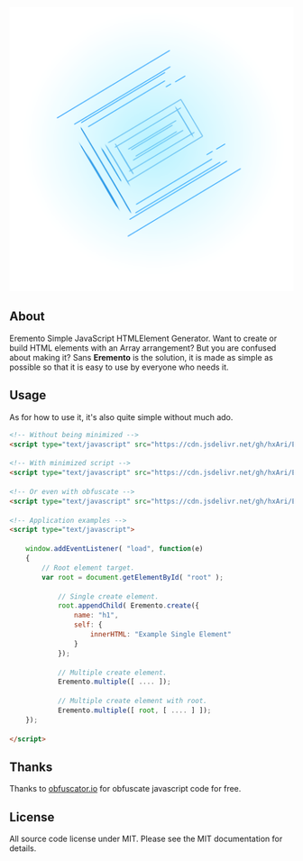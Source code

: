 ![Eremento · Logo](https://raw.githubusercontent.com/hxAri/hxAri/main/public/images/1653507202%3B5fe1yJwN3F.png)

## About
Eremento Simple JavaScript HTMLElement Generator. Want to create or build HTML elements with an Array arrangement? But you are confused about making it? Sans **Eremento** is the solution, it is made as simple as possible so that it is easy to use by everyone who needs it.

## Usage
As for how to use it, it's also quite simple without much ado.
```html
<!-- Without being minimized -->
<script type="text/javascript" src="https://cdn.jsdelivr.net/gh/hxAri/Eremento@latest/dist/js/eremento.js"></script>

<!-- With minimized script -->
<script type="text/javascript" src="https://cdn.jsdelivr.net/gh/hxAri/Eremento@latest/dist/js/eremento.min.js"></script>

<!-- Or even with obfuscate -->
<script type="text/javascript" src="https://cdn.jsdelivr.net/gh/hxAri/Eremento@latest/dist/js/eremento.obs.js"></script>

<!-- Application examples -->
<script type="text/javascript">

    window.addEventListener( "load", function(e)
    {
        // Root element target.
        var root = document.getElementById( "root" );

            // Single create element.
            root.appendChild( Eremento.create({
                name: "h1",
                self: {
                    innerHTML: "Example Single Element"
                }
            });

            // Multiple create element.
            Eremento.multiple([ .... ]);

            // Multiple create element with root.
            Eremento.multiple([ root, [ .... ] ]);
    });

</script>
```

## Thanks
Thanks to [obfuscator.io](https://obfuscator.io/) for obfuscate javascript code for free.

## License
All source code license under MIT. Please see the MIT documentation for details.

